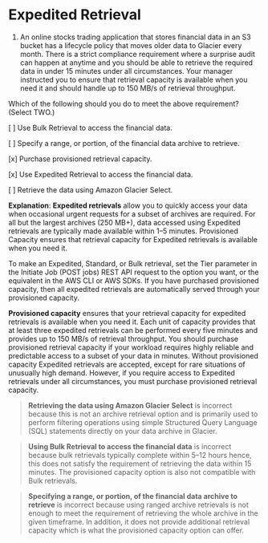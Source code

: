 # Expedited Retrieval

1. An online stocks trading application that stores financial data in an S3 bucket has a lifecycle policy that moves older data to Glacier every month. There is a strict compliance requirement where a surprise audit can happen at anytime and you should be able to retrieve the required data in under 15 minutes under all circumstances. Your manager instructed you to ensure that retrieval capacity is available when you need it and should handle up to 150 MB/s of retrieval throughput.   

Which of the following should you do to meet the above requirement? (Select TWO.)

[ ] Use Bulk Retrieval to access the financial data.

[ ] Specify a range, or portion, of the financial data archive to retrieve.

[x] Purchase provisioned retrieval capacity.

[x] Use Expedited Retrieval to access the financial data.

[ ] Retrieve the data using Amazon Glacier Select.

**Explanation**: **Expedited retrievals** allow you to quickly access your data when occasional urgent requests for a subset of archives are required. For all but the largest archives (250 MB+), data accessed using Expedited retrievals are typically made available within 1–5 minutes. Provisioned Capacity ensures that retrieval capacity for Expedited retrievals is available when you need it.

To make an Expedited, Standard, or Bulk retrieval, set the Tier parameter in the Initiate Job (POST jobs) REST API request to the option you want, or the equivalent in the AWS CLI or AWS SDKs. If you have purchased provisioned capacity, then all expedited retrievals are automatically served through your provisioned capacity.

**Provisioned capacity** ensures that your retrieval capacity for expedited retrievals is available when you need it. Each unit of capacity provides that at least three expedited retrievals can be performed every five minutes and provides up to 150 MB/s of retrieval throughput. You should purchase provisioned retrieval capacity if your workload requires highly reliable and predictable access to a subset of your data in minutes. Without provisioned capacity Expedited retrievals are accepted, except for rare situations of unusually high demand. However, if you require access to Expedited retrievals under all circumstances, you must purchase provisioned retrieval capacity.

> **Retrieving the data using Amazon Glacier Select** is incorrect because this is not an archive retrieval option and is primarily used to perform filtering operations using simple Structured Query Language (SQL) statements directly on your data archive in Glacier.

> **Using Bulk Retrieval to access the financial data** is incorrect because bulk retrievals typically complete within 5–12 hours hence, this does not satisfy the requirement of retrieving the data within 15 minutes. The provisioned capacity option is also not compatible with Bulk retrievals.

> **Specifying a range, or portion, of the financial data archive to retrieve** is incorrect because using ranged archive retrievals is not enough to meet the requirement of retrieving the whole archive in the given timeframe. In addition, it does not provide additional retrieval capacity which is what the provisioned capacity option can offer.

<br />

